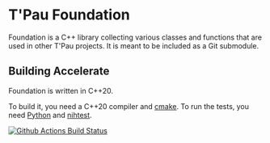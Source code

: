 # T'Pau Foundation

Foundation is a C++ library collecting various classes and functions that are used in other T'Pau projects. It is meant to be included as a Git submodule.  

## Building Accelerate

Foundation is written in C++20.

To build it, you need a C++20 compiler and [cmake](https://cmake.org). To run the tests, you need [Python](https://www.python.org) and [nihtest](https://github.com/nih-at/nihtest).

[![Github Actions Build Status](https://github.com/T-Pau/fast-ninja/workflows/build/badge.svg)](https://github.com/T-Pau/fast-ninja/actions?query=workflow%3Abuild)
